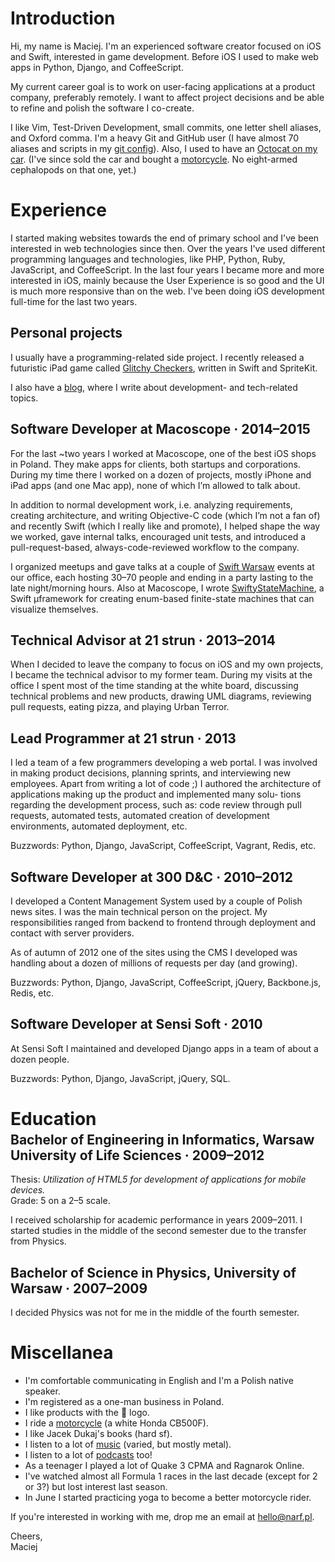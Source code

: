 # Introduction

Hi, my name is Maciej. I'm an experienced software creator focused on iOS and Swift, interested in game development. Before iOS I used to make web apps in Python, Django, and CoffeeScript.

My current career goal is to work on user-facing applications at a product company, preferably remotely. I want to affect project decisions and be able to refine and polish the software I co-create.

I like Vim, Test-Driven Development, small commits, one letter shell aliases, and Oxford comma. I'm a heavy Git and GitHub user (I have almost 70 aliases and scripts in my [git config](https://github.com/narfdotpl/dotfiles/blob/master/home/.config/git/config)). Also, I used to have an [Octocat on my car](http://flic.kr/p/9ymNrs). (I've since sold the car and bought a [motorcycle][]. No eight-armed cephalopods on that one, yet.)

  [motorcycle]: https://www.instagram.com/p/5MGS4DF8d5/


# Experience

I started making websites towards the end of primary school and I've been interested in web technologies since then. Over the years I've used different programming languages and technologies, like PHP, Python, Ruby, JavaScript, and CoffeeScript. In the last four years I became more and more interested in iOS, mainly because the User Experience is so good and the UI is much more responsive than on the web. I've been doing iOS development full-time for the last two years.


## Personal projects

I usually have a programming-related side project. I recently released a futuristic iPad game called [Glitchy Checkers](http://GlitchyCheckers.com), written in Swift and SpriteKit.

I also have a [blog](http://narf.pl/posts), where I write about development- and tech-related topics.


## Software Developer at Macoscope &middot; 2014–2015

For the last ~two years I worked at Macoscope, one of the best iOS shops in Poland. They make apps for clients, both startups and corporations. During my time there I worked on a dozen of projects, mostly iPhone and iPad apps (and one Mac app), none of which Iʼm allowed to talk about.

In addition to normal development work, i.e. analyzing requirements, creating architecture, and writing Objective-C code (which Iʼm not a fan of) and recently Swift (which I really like and promote), I helped shape the way we worked, gave internal talks, encouraged unit tests, and introduced a pull-request-based, always-code-reviewed workflow to the company.

I organized meetups and gave talks at a couple of [Swift Warsaw](https://github.com/SwiftWarsaw/SwiftWarsaw) events at our office, each hosting 30–70 people and ending in a party lasting to the late night/morning hours. Also at Macoscope, I wrote [SwiftyStateMachine](https://github.com/macoscope/SwiftyStateMachine), a Swift μframework for creating enum-based finite-state machines that can visualize themselves.


## Technical Advisor at 21 strun &middot; 2013–2014

When I decided to leave the company to focus on iOS and my own projects, I became the technical advisor to my former team. During my visits at the office I spent most of the time standing at the white board, discussing technical problems and new products, drawing UML diagrams, reviewing pull requests, eating pizza, and playing Urban Terror.


## Lead Programmer at 21 strun &middot; 2013

I led a team of a few programmers developing a web portal. I was involved in making product decisions, planning sprints, and interviewing new employees. Apart from writing a lot of code ;) I authored the architecture of applications making up the product and implemented many solu- tions regarding the development process, such as: code review through pull requests, automated tests, automated creation of development environments, automated deployment, etc.

Buzzwords: Python, Django, JavaScript, CoffeeScript, Vagrant, Redis, etc.


## Software Developer at 300 D&C &middot; 2010–2012

I developed a Content Management System used by a couple of Polish news sites. I was the main technical person on the project. My responsibilities ranged from backend to frontend through deployment and contact with server providers.

As of autumn of 2012 one of the sites using the CMS I developed was handling about a dozen of millions of requests per day (and growing).

Buzzwords: Python, Django, JavaScript, CoffeeScript, jQuery, Backbone.js, Redis, etc.


## Software Developer at Sensi Soft &middot; 2010

At Sensi Soft I maintained and developed Django apps in a team of about a dozen people.

Buzzwords: Python, Django, JavaScript, jQuery, SQL.


# Education

<h2 style="margin-top: -0.7em">
Bachelor of Engineering in Informatics, Warsaw University of Life Sciences &middot; 2009–2012
</h2>

Thesis: *Utilization of HTML5 for development of applications for mobile devices.*<br>
Grade: 5 on a 2–5 scale.

I received scholarship for academic performance in years 2009–2011. I started studies in the middle of the second semester due to the transfer from Physics.


## Bachelor of Science in Physics, University of Warsaw &middot; 2007–2009

I decided Physics was not for me in the middle of the fourth semester.


# Miscellanea

- I'm comfortable communicating in English and I'm a Polish native speaker.
- I'm registered as a one-man business in Poland.
- I like products with the  logo.
- I ride a [motorcycle][] (a white Honda CB500F).
- I like Jacek Dukaj's books (hard sf).
- I listen to a lot of [music](/music) (varied, but mostly metal).
- I listen to a lot of [podcasts](http://links.narf.pl/tags/podcast) too!
- As a teenager I played a lot of Quake 3 CPMA and Ragnarok Online.
- I've watched almost all Formula 1 races in the last decade (except for 2 or 3?) but lost interest last season.
- In June I started practicing yoga to become a better motorcycle rider.

If you're interested in working with me, drop me an email at <hello@narf.pl>.

Cheers,<br>Maciej
